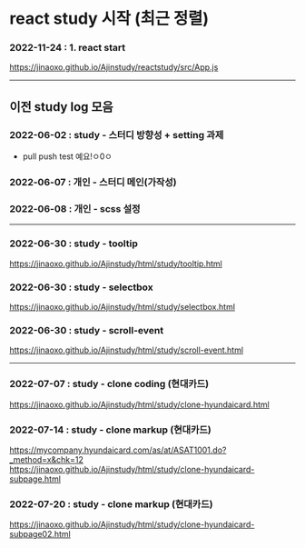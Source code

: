 # react study 시작 (최근 정렬)


### 2022-11-24 : 1. react start 
<https://jinaoxo.github.io/Ajinstudy/reactstudy/src/App.js>

---
## 이전 study log 모음
### 2022-06-02 : study - 스터디 방향성 + setting 과제
  - pull push test 예요!ㅇ0ㅇ
### 2022-06-07 : 개인 - 스터디 메인(가작성)
### 2022-06-08 : 개인 - scss 설정 
---
### 2022-06-30 : study - tooltip
<https://jinaoxo.github.io/Ajinstudy/html/study/tooltip.html>

### 2022-06-30 : study - selectbox
<https://jinaoxo.github.io/Ajinstudy/html/study/selectbox.html>

### 2022-06-30 : study - scroll-event
<https://jinaoxo.github.io/Ajinstudy/html/study/scroll-event.html>

---

### 2022-07-07 : study - clone coding (현대카드)
<https://jinaoxo.github.io/Ajinstudy/html/study/clone-hyundaicard.html>

### 2022-07-14 : study - clone markup (현대카드)
<https://mycompany.hyundaicard.com/as/at/ASAT1001.do?_method=x&chk=12> <br>
<https://jinaoxo.github.io/Ajinstudy/html/study/clone-hyundaicard-subpage.html>

### 2022-07-20 : study - clone markup (현대카드)
<https://jinaoxo.github.io/Ajinstudy/html/study/clone-hyundaicard-subpage02.html>
